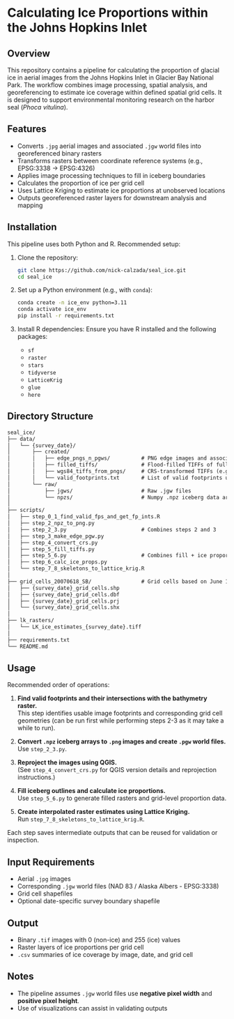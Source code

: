 # Calculating Ice Proportions within the Johns Hopkins Inlet

## Overview
This repository contains a pipeline for calculating the proportion of glacial ice in aerial images from the Johns Hopkins Inlet in Glacier Bay National Park. The workflow combines image processing, spatial analysis, and georeferencing to estimate ice coverage within defined spatial grid cells. It is designed to support environmental monitoring research on the harbor seal (*Phoca vitulina*).

## Features
- Converts `.jpg` aerial images and associated `.jgw` world files into georeferenced binary rasters
- Transforms rasters between coordinate reference systems (e.g., EPSG:3338 → EPSG:4326)
- Applies image processing techniques to fill in iceberg boundaries
- Calculates the proportion of ice per grid cell 
- Uses Lattice Kriging to estimate ice proportions at unobserved locations
- Outputs georeferenced raster layers for downstream analysis and mapping

## Installation

This pipeline uses both Python and R. Recommended setup:

1. Clone the repository:
   ```bash
   git clone https://github.com/nick-calzada/seal_ice.git
   cd seal_ice
   ```

2. Set up a Python environment (e.g., with `conda`):
   ```bash
   conda create -n ice_env python=3.11
   conda activate ice_env
   pip install -r requirements.txt
   ```

3. Install R dependencies:
   Ensure you have R installed and the following packages:
   - `sf`
   - `raster`
   - `stars`
   - `tidyverse`
   - `LatticeKrig`
   - `glue`
   - `here`

## Directory Structure
```txt
seal_ice/
├── data/
│   └── {survey_date}/
│       ├── created/
│       │   ├── edge_pngs_n_pgws/          # PNG edge images and associated PGW world files
│       │   ├── filled_tiffs/              # Flood-filled TIFFs of full iceberg areas
│       │   ├── wgs84_tiffs_from_pngs/     # CRS-transformed TIFFs (e.g., EPSG:4326)
│       │   └── valid_footprints.txt       # List of valid footprints used for analysis
│       └── raw/
│           ├── jgws/                      # Raw .jgw files
│           └── npzs/                      # Numpy .npz iceberg data arrays
│
├── scripts/
│   ├── step_0_1_find_valid_fps_and_get_fp_ints.R
│   ├── step_2_npz_to_png.py
│   ├── step_2_3.py                        # Combines steps 2 and 3
│   ├── step_3_make_edge_pgw.py
│   ├── step_4_convert_crs.py
│   ├── step_5_fill_tiffs.py
│   ├── step_5_6.py                        # Combines fill + ice proportion calculation
│   ├── step_6_calc_ice_props.py
│   └── step_7_8_skeletons_to_lattice_krig.R
│
├── grid_cells_20070618_SB/                # Grid cells based on June 18, 2007 survey boundary
│   ├── {survey_date}_grid_cells.shp
│   ├── {survey_date}_grid_cells.dbf
│   ├── {survey_date}_grid_cells.prj
│   └── {survey_date}_grid_cells.shx
│
├── lk_rasters/
│   └── LK_ice_estimates_{survey_date}.tiff
│
├── requirements.txt
└── README.md
```

## Usage

Recommended order of operations:

1. **Find valid footprints and their intersections with the bathymetry raster.**  
   This step identifies usable image footprints and corresponding grid cell geometries (can be run first while performing steps 2-3 as it may take a while to run).

2. **Convert `.npz` iceberg arrays to `.png` images and create `.pgw` world files.**  
   Use `step_2_3.py`.

3. **Reproject the images using QGIS.**  
   (See `step_4_convert_crs.py` for QGIS version details and reprojection instructions.)

4. **Fill iceberg outlines and calculate ice proportions.**  
   Use `step_5_6.py` to generate filled rasters and grid-level proportion data.

5. **Create interpolated raster estimates using Lattice Kriging.**  
   Run `step_7_8_skeletons_to_lattice_krig.R`.

Each step saves intermediate outputs that can be reused for validation or inspection.

## Input Requirements
- Aerial `.jpg` images
- Corresponding `.jgw` world files (NAD 83 / Alaska Albers - EPSG:3338)
- Grid cell shapefiles
- Optional date-specific survey boundary shapefile

## Output
- Binary `.tif` images with 0 (non-ice) and 255 (ice) values
- Raster layers of ice proportions per grid cell
- `.csv` summaries of ice coverage by image, date, and grid cell

## Notes
- The pipeline assumes `.jgw` world files use **negative pixel width** and **positive pixel height**.
- Use of visualizations can assist in validating outputs

